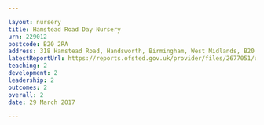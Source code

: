 ```yaml
---

layout: nursery
title: Hamstead Road Day Nursery
urn: 229012
postcode: B20 2RA
address: 318 Hamstead Road, Handsworth, Birmingham, West Midlands, B20 2RA
latestReportUrl: https://reports.ofsted.gov.uk/provider/files/2677051/urn/229012.pdf
teaching: 2
development: 2
leadership: 2
outcomes: 2
overall: 2
date: 29 March 2017

---
```

